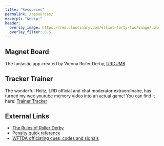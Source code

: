 ```yaml
---
title: "Resources"
permalink: /resources/
excerpt: "&nbsp;"
header:
  overlay_image: https://res.cloudinary.com/elliot-forty-two/image/upload/f_auto,q_auto,c_scale,w_1280/v1589199062/P4150128_oxeaat.jpg
  overlay_filter: 0.5
---
```

## Magnet Board
The fantastic app created by Vienna Roller Derby, [URDUMB](https://urdumb.org)

## Tracker Trainer
The wonderful Holtz, LRD official and chat moderator extraordinaire, has turned my wee youtube memory video into an actual game! You can find it here: [Trainer Tracker](https://rollerderbytrackertrainer.co.uk/)

## External Links
* [The Rules of Roller Derby](http://rules.wftda.com)
* [Penalty quick reference](https://static.wftda.com/officiating/wftda-penalty-quick-reference-guide.pdf)
* [WFTDA officiating cues, codes and signals](https://static.wftda.com/officiating/wftda-officiating-cues-codes-and-signals.pdf)
